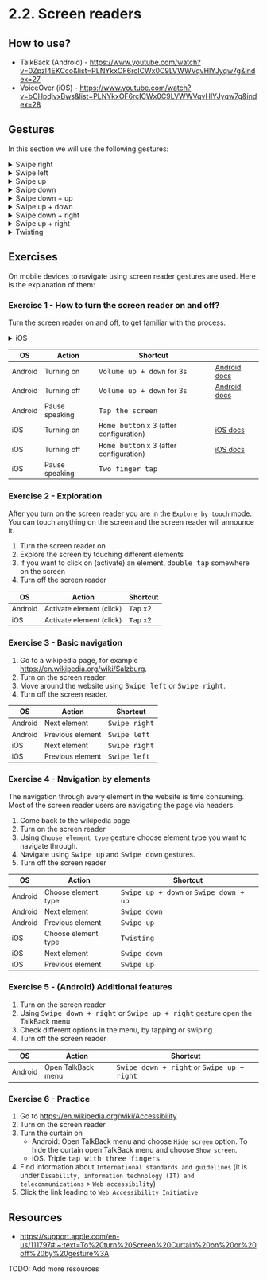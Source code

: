 # 2.2. Screen readers

## How to use?

- TalkBack (Android) - https://www.youtube.com/watch?v=0Zpzl4EKCco&list=PLNYkxOF6rcICWx0C9LVWWVqvHlYJyqw7g&index=27
- VoiceOver (iOS) - https://www.youtube.com/watch?v=bCHpdjvxBws&list=PLNYkxOF6rcICWx0C9LVWWVqvHlYJyqw7g&index=28

## Gestures

In this section we will use the following gestures:

<details>
<summary>Swipe right</summary>
<img src="./assets/gestures/swipe-right.gif" width="150" />
</details>

<details>
<summary>Swipe left</summary>
<img src="./assets/gestures/swipe-left.gif" width="150" />
</details>

<details>
<summary>Swipe up</summary>
<img src="./assets/gestures/swipe-up.gif" width="150" />
</details>

<details>
<summary>Swipe down</summary>
<img src="./assets/gestures/swipe-down.gif" width="150" />
</details>

<details>
<summary>Swipe down + up</summary>
<img src="./assets/gestures/swipe-down-up.gif" width="150" />
</details>

<details>
<summary>Swipe up + down</summary>
<img src="./assets/gestures/swipe-up-down.gif" width="150" />
</details>

<details>
<summary>Swipe down + right</summary>
<img src="./assets/gestures/swipe-down-right.gif" width="150" />
</details>

<details>
<summary>Swipe up + right</summary>
<img src="./assets/gestures/swipe-up-right.gif" width="150" />
</details>

<details>
<summary>Twisting</summary>
<img src="./assets/gestures/twist.gif" width="150" />
</details>

## Exercises

On mobile devices to navigate using screen reader gestures are used. Here is the explanation of them:

### Exercise 1 - How to turn the screen reader on and off?

Turn the screen reader on and off, to get familiar with the process.

<details>
<summary>iOS</summary>

1. Before you can use accessibility shortcut on iOS you need to configure it.
2. Go to `Settings` -> `Accessibility` -> `Accessibility Shortcut` and choose `VoiceOver`.

</details>

| OS      | Action         | Shortcut                                         |                                                                                                   |
| ------- | -------------- | ------------------------------------------------ | ------------------------------------------------------------------------------------------------- |
| Android | Turning on     | <kbd>Volume up + down</kbd> for 3s               | [Android docs](https://support.google.com/accessibility/android/answer/6007100)                   |
| Android | Turning off    | <kbd>Volume up + down</kbd> for 3s               | [Android docs](https://support.google.com/accessibility/android/answer/14252950)                  |
| Android | Pause speaking | <kbd>Tap the screen</kbd>                        |                                                                                                   |
| iOS     | Turning on     | <kbd>Home button</kbd> x 3 (after configuration) | [iOS docs](https://support.apple.com/guide/iphone/turn-on-and-practice-voiceover-iph3e2e415f/ios) |
| iOS     | Turning off    | <kbd>Home button</kbd> x 3 (after configuration) | [iOS docs](https://support.apple.com/guide/iphone/turn-on-and-practice-voiceover-iph3e2e415f/ios) |
| iOS     | Pause speaking | <kbd>Two finger tap</kbd>                        |                                                                                                   |

### Exercise 2 - Exploration

After you turn on the screen reader you are in the `Explore by touch` mode. You can touch anything on the screen and the screen reader will announce it.

1. Turn the screen reader on
2. Explore the screen by touching different elements
3. If you want to click on (activate) an element, <kbd>double tap</kbd> somewhere on the screen
4. Turn off the screen reader

| OS      | Action                   | Shortcut          |
| ------- | ------------------------ | ----------------- |
| Android | Activate element (click) | <kbd>Tap</kbd> x2 |
| iOS     | Activate element (click) | <kbd>Tap</kbd> x2 |

### Exercise 3 - Basic navigation

1. Go to a wikipedia page, for example https://en.wikipedia.org/wiki/Salzburg.
2. Turn on the screen reader.
3. Move around the website using <kbd>Swipe left</kbd> or <kbd>Swipe right</kbd>.
4. Turn off the screen reader.

| OS      | Action           | Shortcut               |
| ------- | ---------------- | ---------------------- |
| Android | Next element     | <kbd>Swipe right</kbd> |
| Android | Previous element | <kbd>Swipe left</kbd>  |
| iOS     | Next element     | <kbd>Swipe right</kbd> |
| iOS     | Previous element | <kbd>Swipe left</kbd>  |

### Exercise 4 - Navigation by elements

The navigation through every element in the website is time consuming. Most of the screen reader users are navigating the page via headers.

1. Come back to the wikipedia page
2. Turn on the screen reader
3. Using `Choose element type` gesture choose element type you want to navigate through.
4. Navigate using <kbd>Swipe up</kbd> and <kbd>Swipe down</kbd> gestures.
5. Turn off the screen reader

| OS      | Action              | Shortcut                                                 |
| ------- | ------------------- | -------------------------------------------------------- |
| Android | Choose element type | <kbd>Swipe up + down</kbd> or <kbd>Swipe down + up</kbd> |
| Android | Next element        | <kbd>Swipe down</kbd>                                    |
| Android | Previous element    | <kbd>Swipe up</kbd>                                      |
| iOS     | Choose element type | <kbd>Twisting</kbd>                                      |
| iOS     | Next element        | <kbd>Swipe down</kbd>                                    |
| iOS     | Previous element    | <kbd>Swipe up</kbd>                                      |

### Exercise 5 - (Android) Additional features

1. Turn on the screen reader
2. Using <kbd>Swipe down + right</kbd> or <kbd>Swipe up + right</kbd> gesture open the TalkBack menu
3. Check different options in the menu, by tapping or swiping
4. Turn off the screen reader

| OS      | Action             | Shortcut                                                     |
| ------- | ------------------ | ------------------------------------------------------------ |
| Android | Open TalkBack menu | <kbd>Swipe down + right</kbd> or <kbd>Swipe up + right</kbd> |

### Exercise 6 - Practice

1. Go to https://en.wikipedia.org/wiki/Accessibility
2. Turn on the screen reader
3. Turn the curtain on
   - Android: Open TalkBack menu and choose `Hide screen` option. To hide the curtain open TalkBack menu and choose `Show screen`.
   - iOS: Triple <kbd>tap with three fingers</kbd>
4. Find information about `International standards and guidelines` (it is under `Disability, information technology (IT) and telecommunications` > `Web accessibility`)
5. Click the link leading to `Web Accessibility Initiative`

## Resources

- https://support.apple.com/en-us/111797#:~:text=To%20turn%20Screen%20Curtain%20on%20or%20off%20by%20gesture%3A

TODO: Add more resources
